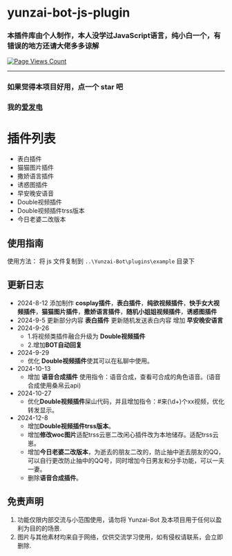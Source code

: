 # yunzai-bot-js-plugin
### 本插件库由个人制作，本人没学过JavaScript语言，纯小白一个，有错误的地方还请大佬多多谅解


[![Page Views Count](https://badges.toozhao.com/badges/01J532W0PRBBYEANY0Q6VKD6FP/green.svg)](https://badges.toozhao.com/stats/01J532W0PRBBYEANY0Q6VKD6FP "Get your own page views count badge on badges.toozhao.com")

---

### 如果觉得本项目好用，点一个 star 吧
### 我的[爱发电](https://afdian.com/a/DoubleQAQ)



# 插件列表
- 表白插件
- 猫猫图片插件
- 撒娇语言插件
- 诱惑图插件
- 早安晚安语音
- Double视频插件
- Double视频插件trss版本
- 今日老婆二改版本
## 使用指南
使用方法：
将  js 文件复制到 `..\Yunzai-Bot\plugins\example` 目录下
   
## 更新日志
- 2024-8-12 添加制作
**cosplay插件**，**表白插件**，**纯欲视频插件**，**快手女大视频插件**，**猫猫图片插件**，**撒娇语言插件**，**随机小姐姐视频插件**，**诱惑图插件**
- 2024-9-5 更新部分内容
**表白插件** 更新随机发送表白内容
增加 **早安晚安语言** 
- 2024-9-26 
  - 1.将视频类插件融合升级为 **Double视频插件**
  - 2.增加**BOT自动回复**
- 2024-9-29
  - 优化 **Double视频插件**使其可以在私聊中使用。
- 2024-10-13
  - 增加  **语音合成插件** 使用指令：语音合成，查看可合成的角色语音。(语音合成使用桑帛云api)
- 2024-10-27
  - 优化**Double视频插件**屎山代码，并且增加指令：#来(\d+)个xx视频，优化转发显示。
- 2024-12-8
  - 增加**Double视频插件trss版本**。
  - 增加**修改woc图片**适配trss云崽二改闲心插件改为本地储存。适配trss云崽。
  - 增加**今日老婆二改版本**，为逝去的朋友二改的，防止抽中逝去朋友的QQ，可以自行更改防止抽中的QQ号，同时增加今日男友和分手功能，可以一夫一妻。
  - 删除**语音合成插件**。
  
## 免责声明

1. 功能仅限内部交流与小范围使用，请勿将 Yunzai-Bot 及本项目用于任何以盈利为目的的场景.
2. 图片与其他素材均来自于网络，仅供交流学习使用，如有侵权请联系，会立即删除.

